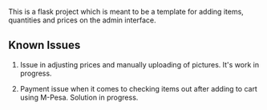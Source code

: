 This is a flask project which is meant to be a template for adding items, quantities and prices on the admin interface.

## Known Issues
1. Issue in adjusting prices and manually uploading of pictures. It's work in progress.

2. Payment issue when it comes to checking items out after adding to cart using M-Pesa. Solution in progress.
